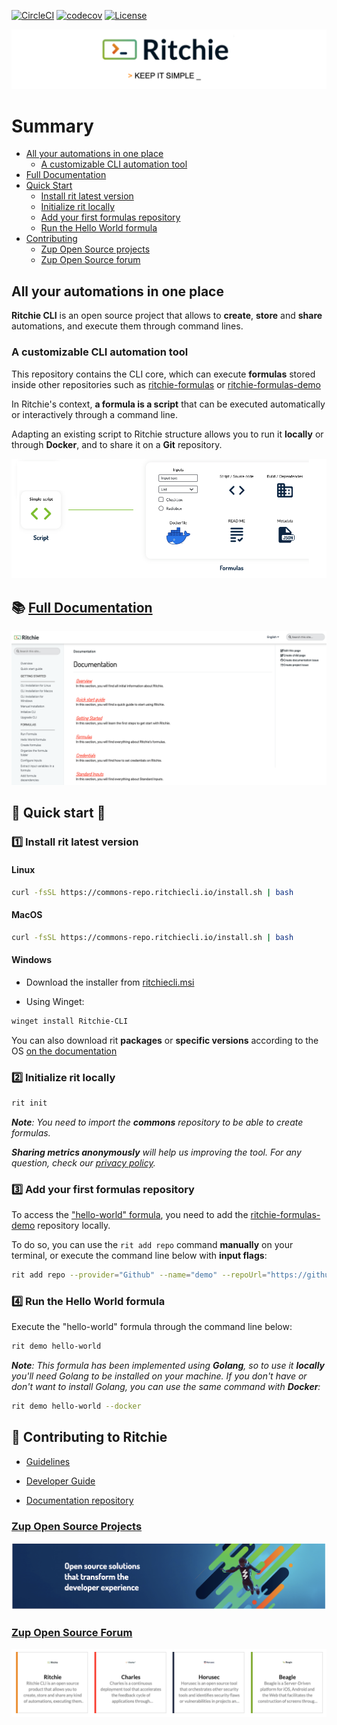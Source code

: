 [![CircleCI](https://circleci.com/gh/ZupIT/ritchie-cli/tree/master.svg?style=svg)](https://circleci.com/gh/ZupIT/ritchie-cli) 
[![codecov](https://codecov.io/gh/ZupIT/ritchie-cli/branch/master/graph/badge.svg)](https://codecov.io/gh/ZupIT/ritchie-cli)
[![License](https://img.shields.io/badge/License-Apache%202.0-blue.svg)](https://opensource.org/licenses/Apache-2.0)

<img class="special-img-class" src="/docs/img/ritchie-banner.png"  alt="Ritchie logo with the phrase: Keep it simple"/>

# Summary

- [All your automations in one place](https://github.com/ZupIT/ritchie-cli#all-your-automations-in-one-place)
  - [A customizable CLI automation tool](https://github.com/ZupIT/ritchie-cli#a-customizable-cli-automation-tool)
- [Full Documentation](https://github.com/ZupIT/ritchie-cli#-full-documentation)
- [Quick Start](https://github.com/ZupIT/ritchie-cli#-quick-start-)
  - [Install rit latest version](https://github.com/ZupIT/ritchie-cli#1%EF%B8%8F⃣-install-rit-latest-version)
  - [Initialize rit locally](https://github.com/ZupIT/ritchie-cli#2%EF%B8%8F⃣-initialize-rit-locally)
  - [Add your first formulas repository](https://github.com/ZupIT/ritchie-cli#3%EF%B8%8F⃣-add-your-first-formulas-repository)
  - [Run the Hello World formula](https://github.com/ZupIT/ritchie-cli#4%EF%B8%8F⃣-run-the-hello-world-formula)
- [Contributing](https://github.com/ZupIT/ritchie-cli#-contributing-to-ritchie)
  - [Zup Open Source projects](https://github.com/ZupIT/ritchie-cli#zup-open-source-projects)
  - [Zup Open Source forum](https://github.com/ZupIT/ritchie-cli#zup-open-source-forum)

## All your automations in one place

**Ritchie CLI** is an open source project that allows to **create**, **store** and **share** automations, and execute them through command lines.

### A customizable CLI automation tool

This repository contains the CLI core, which can execute **formulas** stored inside other repositories such as [ritchie-formulas](https://github.com/ZupIT/ritchie-formulas) or [ritchie-formulas-demo](https://github.com/ZupIT/ritchie-formulas-demo)

In Ritchie's context, **a formula is a script** that can be executed automatically or interactively through a command line.

Adapting an existing script to Ritchie structure allows you to run it **locally** or through **Docker**, and to share it on a **Git** repository.

<img class="special-img-class" src="/docs/img/formulas-explanation.png" alt="Formulas explanation"/>

## 📚 [Full Documentation](https://docs.ritchiecli.io)

[![Documentation](/docs/img/documentation-ritchie.png)](https://docs.ritchiecli.io)

## 🚀 Quick start 🤖

### 1️⃣ Install rit latest version

#### Linux

```bash
curl -fsSL https://commons-repo.ritchiecli.io/install.sh | bash
```

#### MacOS

```bash
curl -fsSL https://commons-repo.ritchiecli.io/install.sh | bash
```

#### Windows

- Download the installer from [ritchiecli.msi](https://commons-repo.ritchiecli.io/latest/ritchiecli.msi)

- Using Winget:

```bash
winget install Ritchie-CLI
```

You can also download rit **packages** or **specific versions** according to the OS [on the documentation](https://docs.ritchiecli.io/getting-started/install-cli)

### 2️⃣ Initialize rit locally

```bash
rit init
```

***Note**: You need to import the **commons** repository to be able to create formulas.*

***Sharing metrics anonymously** will help us improving the tool.
For any question, check our [privacy policy](https://www.zup.com.br/politica-de-privacidade/politica-ritchie#politicas).*

### 3️⃣ Add your first formulas repository

To access the ["hello-world" formula]((https://github.com/ZupIT/ritchie-formulas-demo/tree/master/demo/hello-world)), you need to add the [ritchie-formulas-demo](https://github.com/ZupIT/ritchie-formulas-demo) repository locally.

To do so, you can use the `rit add repo` command **manually** on your terminal, or execute the command line below with **input flags**:

```bash
rit add repo --provider="Github" --name="demo" --repoUrl="https://github.com/ZupIT/ritchie-formulas-demo" --priority=1
```

### 4️⃣ Run the Hello World formula

Execute the "hello-world" formula through the command line below:

```bash
rit demo hello-world
```

***Note**: This formula has been implemented using **Golang**, so to use it **locally** you'll need Golang to be installed on your machine. If you don't have or don't want to install Golang, you can use the same command with **Docker**:*

```bash
rit demo hello-world --docker
```

## 🤝 Contributing to Ritchie

- [Guidelines](https://github.com/ZupIT/ritchie-cli/blob/master/CONTRIBUTING.md)

- [Developer Guide](https://github.com/ZupIT/ritchie-cli/blob/master/DEVELOPER_GUIDE.md)

- [Documentation repository](https://github.com/ZupIT/docs-ritchie)

### [Zup Open Source Projects](https://opensource.zup.com.br)

[![Zup open source](/docs/img/zup-open-source.png)](https://opensource.zup.com.br)

### [Zup Open Source Forum](https://forum.zup.com.br/c/en/9)

[![Zup forum](/docs/img/zup-forum-topics.png)](https://forum.zup.com.br/c/en/9)
